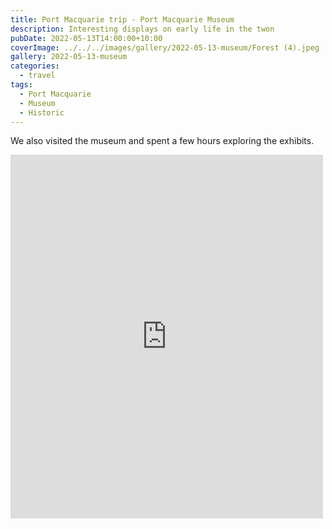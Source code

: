 ```yaml
---
title: Port Macquarie trip - Port Macquarie Museum
description: Interesting displays on early life in the twon
pubDate: 2022-05-13T14:00:00+10:00
coverImage: ../../../images/gallery/2022-05-13-museum/Forest (4).jpeg
gallery: 2022-05-13-museum
categories:
  - travel
tags:
  - Port Macquarie
  - Museum
  - Historic
---
```


We also visited the museum and spent a few hours exploring the exhibits.

<iframe src="https://www.facebook.com/plugins/post.php?href=https%3A%2F%2Fwww.facebook.com%2Fchris1.tham%2Fposts%2Fpfbid02pRATYqJVd2z3pNcZEwLToeuZw3afwwbU5mEt9ke1rr8Mnb8F2qQTqmAyVWjPKVzAl&show_text=true&width=500" width="500" height="582" style="border:none;overflow:hidden" scrolling="no" frameborder="0" allowfullscreen="true" allow="autoplay; clipboard-write; encrypted-media; picture-in-picture; web-share"></iframe>
